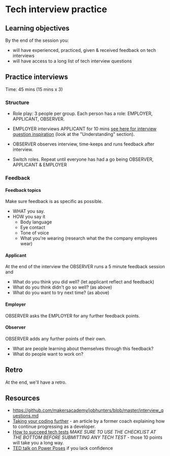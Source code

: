 # Tech interview practice

## Learning objectives

By the end of the session you:

- will have experienced, practiced, given & received feedback on tech interviews
- will have access to a long list of tech interview questions

## Practice interviews

Time: 45 mins (15 mins x 3)

### Structure

- Role play: 3 people per group. Each person has a role: EMPLOYER, APPLICANT, OBSERVER.

- EMPLOYER interviews APPLICANT for 10 mins [see here for interview question inspiration](https://github.com/makersacademy/jobhunters/blob/master/interview_questions.md) (look at the "Understanding" section).

- OBSERVER observes interview, time-keeps and runs feedback after interview.

- Switch roles. Repeat until everyone has had a go being OBSERVER, APPLICANT & EMPLOYER

### Feedback

#### Feedback topics

Make sure feedback is as specific as possible.

- WHAT you say.
- HOW you say it
  - Body language
  - Eye contact
  - Tone of voice
  - What you're wearing (research what the the company employees wear)

#### Applicant

At the end of the interview the OBSERVER runs a 5 minute feedback session and

- What do you think you did well? (let applicant reflect and feedback)
- What do you think didn't go so well? (as above)
- What do you want to try next time? (as above)

#### Employer

OBSERVER asks the EMPLOYER for any further feedback points.

#### Observer

OBSERVER adds any further points of their own.

- What are people learning about themselves through this feedback?
- What do people want to work on?

## Retro

At the end, we'll have a retro.

## Resources

- https://github.com/makersacademy/jobhunters/blob/master/interview_questions.md
- [Taking your coding
  further](https://github.com/makersacademy/jobhunters/blob/master/improving_your_code.md) -
  an article by a former coach explaining how to continue progressing as
  a developer.
- [How to succeed tech tests](https://github.com/makersacademy/jobhunters/blob/master/tech_tests_how_to_succeed.md) *MAKE SURE TO USE THE CHECKLIST AT THE BOTTOM BEFORE SUBMITTING
  ANY TECH TEST* - those 10 points will take you a long way.
- [TED talk on Power Poses](https://www.ted.com/talks/amy_cuddy_your_body_language_shapes_who_you_are?language=en) if you lack confidence
